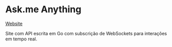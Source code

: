 # Ask.me Anything

[Website](https://main--askme-anything.netlify.app/)

Site com API escrita em Go com subscrição de WebSockets
para interações em tempo real.
